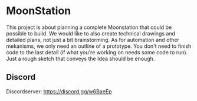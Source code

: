 # MoonStation
This project is about planning a complete Moonstation that could be possible to build.
We would like to also create technical drawings and detailed plans, not just a bit brainstorming. 
As for automation and other mekanisms, we only need an outline of a prototype. You don't need to finish code to the last detail (if what you're working on needs some code to run). Just a rough sketch that conveys the Idea should be enough.

## Discord
Discordserver: https://discord.gg/w6BaeEp

